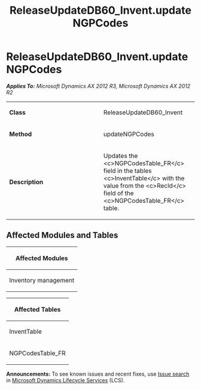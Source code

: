﻿---
title: ReleaseUpdateDB60_Invent.updateNGPCodes
TOCTitle: ReleaseUpdateDB60_Invent.updateNGPCodes
ms:assetid: a48710f4-651d-6936-39cc-ba8d85d43133
ms:mtpsurl: https://msdn.microsoft.com/en-us/library/JJ736784(v=AX.60)
ms:contentKeyID: 49710215
ms.date: 05/18/2015
mtps_version: v=AX.60
---

# ReleaseUpdateDB60\_Invent.updateNGPCodes 


_**Applies To:** Microsoft Dynamics AX 2012 R3, Microsoft Dynamics AX 2012 R2_

<table>
<colgroup>
<col style="width: 50%" />
<col style="width: 50%" />
</colgroup>
<tbody>
<tr class="odd">
<td><p><strong>Class</strong></p></td>
<td><p>ReleaseUpdateDB60_Invent</p></td>
</tr>
<tr class="even">
<td><p><strong>Method</strong></p></td>
<td><p>updateNGPCodes</p></td>
</tr>
<tr class="odd">
<td><p><strong>Description</strong></p></td>
<td><p>Updates the &lt;c&gt;NGPCodesTable_FR&lt;/c&gt; field in the tables &lt;c&gt;InventTable&lt;/c&gt; with the value from the &lt;c&gt;RecId&lt;/c&gt; field of the &lt;c&gt;NGPCodesTable_FR&lt;/c&gt; table.</p></td>
</tr>
</tbody>
</table>


## Affected Modules and Tables

<table>
<colgroup>
<col style="width: 100%" />
</colgroup>
<thead>
<tr class="header">
<th><p>Affected Modules</p></th>
</tr>
</thead>
<tbody>
<tr class="odd">
<td><p>Inventory management</p></td>
</tr>
</tbody>
</table>


<table>
<colgroup>
<col style="width: 100%" />
</colgroup>
<thead>
<tr class="header">
<th><p>Affected Tables</p></th>
</tr>
</thead>
<tbody>
<tr class="odd">
<td><p>InventTable</p></td>
</tr>
<tr class="even">
<td><p>NGPCodesTable_FR</p></td>
</tr>
</tbody>
</table>

  
**Announcements:** To see known issues and recent fixes, use [Issue search](http://go.microsoft.com/fwlink/?linkid=389258) in [Microsoft Dynamics Lifecycle Services](http://go.microsoft.com/fwlink/?linkid=306505) (LCS).


